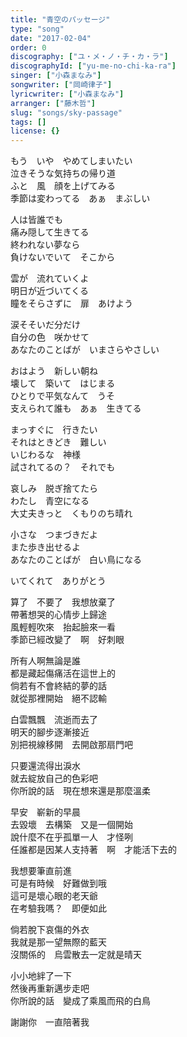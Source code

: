```yaml
---
title: "青空のパッセージ"
type: "song"
date: "2017-02-04"
order: 0
discography: ["ユ・メ・ノ・チ・カ・ラ"]
discographyId: ["yu-me-no-chi-ka-ra"]
singer: ["小森まなみ"]
songwriter: ["岡崎律子"]
lyricwriter: ["小森まなみ"]
arranger: ["藤木哲"]
slug: "songs/sky-passage"
tags: []
license: {}
---
```


もう　いや　やめてしまいたい   
泣きそうな気持ちの帰り道   
ふと　風　顔を上げてみる   
季節は変わってる　あぁ　まぶしい   
  
人は皆誰でも   
痛み隠して生きてる   
終われない夢なら   
負けないでいて　そこから   
  
雲が　流れていくよ   
明日が近づいてくる   
瞳をそらさずに　扉　あけよう   
  
涙そそいだ分だけ   
自分の色　咲かせて   
あなたのことばが　いまさらやさしい   
  
おはよう　新しい朝ね   
壊して　築いて　はじまる   
ひとりで平気なんて　うそ   
支えられて誰も　あぁ　生きてる   
  
まっすぐに　行きたい   
それはときどき　難しい   
いじわるな　神様   
試されてるの？　それでも   
  
哀しみ　脱ぎ捨てたら   
わたし　青空になる   
大丈夫きっと　くもりのち晴れ   
  
小さな　つまづきだよ   
また歩き出せるよ   
あなたのことばが　白い鳥になる   
  
いてくれて　ありがとう  
  
算了　不要了　我想放棄了  
帶著想哭的心情步上歸途  
風輕輕吹來　抬起臉來一看  
季節已經改變了　啊　好刺眼  
  
所有人啊無論是誰  
都是藏起傷痛活在這世上的  
倘若有不會終結的夢的話  
就從那裡開始　絕不認輸  
  
白雲飄飄　流逝而去了  
明天的腳步逐漸接近  
別把視線移開　去開啟那扇門吧  
  
只要還流得出淚水  
就去綻放自己的色彩吧  
你所說的話　現在想來還是那麼溫柔  
  
早安　嶄新的早晨  
去毀壞　去構築　又是一個開始  
說什麼不在乎孤單一人　才怪咧  
任誰都是因某人支持著　啊　才能活下去的  
  
我想要筆直前進  
可是有時候　好難做到哦  
這可是壞心眼的老天爺  
在考驗我嗎？　即便如此  
  
倘若脫下哀傷的外衣  
我就是那一望無際的藍天  
沒關係的　烏雲散去一定就是晴天  
  
小小地絆了一下  
然後再重新邁步走吧  
你所說的話　變成了乘風而飛的白鳥  
  
謝謝你　一直陪著我
